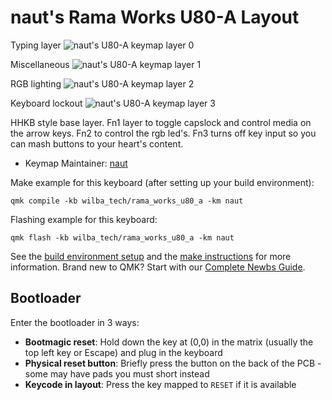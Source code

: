 # naut's Rama Works U80-A Layout

Typing layer
![naut's U80-A keymap layer 0](https://i.imgur.com/mcTGCI2.jpg)

Miscellaneous 
![naut's U80-A keymap layer 1](https://i.imgur.com/FJom2Bu.jpg)

RGB lighting
![naut's U80-A keymap layer 2](https://i.imgur.com/Z70usJQ.jpg)

Keyboard lockout
![naut's U80-A keymap layer 3](https://i.imgur.com/Mrhngmy.jpg)

HHKB style base layer. Fn1 layer to toggle capslock and control media on the arrow keys. Fn2 to control the rgb led's. Fn3 turns off key input so you can mash buttons to your heart's content.

* Keymap Maintainer: [naut](https://github.com/nautxx)  

Make example for this keyboard (after setting up your build environment):

    qmk compile -kb wilba_tech/rama_works_u80_a -km naut

Flashing example for this keyboard:

    qmk flash -kb wilba_tech/rama_works_u80_a -km naut

See the [build environment setup](https://docs.qmk.fm/#/getting_started_build_tools) and the [make instructions](https://docs.qmk.fm/#/getting_started_make_guide) for more information. Brand new to QMK? Start with our [Complete Newbs Guide](https://docs.qmk.fm/#/newbs).

## Bootloader

Enter the bootloader in 3 ways:

* **Bootmagic reset**: Hold down the key at (0,0) in the matrix (usually the top left key or Escape) and plug in the keyboard
* **Physical reset button**: Briefly press the button on the back of the PCB - some may have pads you must short instead
* **Keycode in layout**: Press the key mapped to `RESET` if it is available

